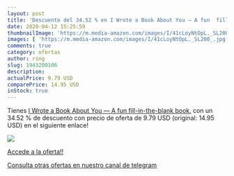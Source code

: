 ```yaml
---
layout: post
title: 'Descuento del 34.52 % en I Wrote a Book About You — A fun  fill-i'
date: 2020-04-12 15:25:59
thumbnailImage: 'https://m.media-amazon.com/images/I/41cLoyNtOpL._SL200_.jpg'
images: [ 'https://m.media-amazon.com/images/I/41cLoyNtOpL._SL200_.jpg' ]
comments: true
category: ofertas
author: ring
slug: 1943200106
description:
actualPrice: 9.79 USD
comparePrice: 14.95 USD
inStock: true
---
```


Tienes [I Wrote a Book About You — A fun  fill-in-the-blank book.](https://www.amazon.com/dp/1943200106/?tag=redken08-20) con un 34.52 % de descuento con precio de oferta de 9.79 USD (original: 14.95 USD) en el siguiente enlace!

[![](https://m.media-amazon.com/images/I/41cLoyNtOpL._SL200_.jpg)](https://www.amazon.com/dp/1943200106/?tag=redken08-20)

[Accede a la oferta!!](https://www.amazon.com/dp/1943200106/?tag=redken08-20)

[Consulta otras ofertas en nuestro canal de telegram](https://t.me/s/ofertas25)
